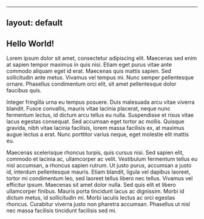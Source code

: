 
---
layout: default
---
<h2> Hello World!</h2>

<p>Lorem ipsum dolor sit amet, consectetur adipiscing elit. Maecenas sed enim at sapien tempor maximus in quis nisi. Etiam eget purus vitae ante commodo aliquam eget id erat. Maecenas quis mattis sapien. Sed sollicitudin ante metus. Vivamus vel tempus mi. Nunc semper pellentesque ornare. Phasellus condimentum orci elit, sit amet pellentesque dolor faucibus quis.</p>

Integer fringilla urna eu tempus posuere. Duis malesuada arcu vitae viverra blandit. Fusce convallis, mauris vitae lacinia placerat, neque nunc fermentum lectus, id dictum arcu tellus eu nulla. Suspendisse et risus vitae lacus egestas consequat. Sed accumsan eget tortor ac mollis. Quisque gravida, nibh vitae lacinia facilisis, lorem massa facilisis ex, at maximus augue lectus a erat. Nunc porttitor varius neque, eget molestie elit mattis eu.

Maecenas scelerisque rhoncus turpis, quis cursus nisi. Sed sapien elit, commodo et lacinia ac, ullamcorper ac velit. Vestibulum fermentum tellus eu nisl accumsan, a rhoncus sapien rutrum. Ut justo purus, accumsan a justo id, interdum pellentesque mauris. Etiam blandit, ligula vel dapibus laoreet, tortor mi condimentum leo, sed laoreet tellus libero nec tellus. Vivamus vel efficitur ipsum. Maecenas sit amet dolor nulla. Sed quis elit et libero ullamcorper finibus. Mauris porta tincidunt lacus ac dignissim. Morbi id dictum metus, id sollicitudin mi. Morbi iaculis lectus ac orci egestas rhoncus. Curabitur viverra justo non pharetra accumsan. Phasellus ut nisl nec massa facilisis tincidunt facilisis sed mi.
